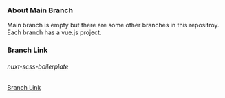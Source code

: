 ### About Main Branch

Main branch is empty but there are some other branches in this repositroy. Each branch has a vue.js project. 

### Branch Link

>  
###### nuxt-scss-boilerplate <br/>
[Branch Link](https://github.com/Rasaf-Ibrahim/Vue.js-Project/tree/nuxt-scss-boilerplate) <br/>
